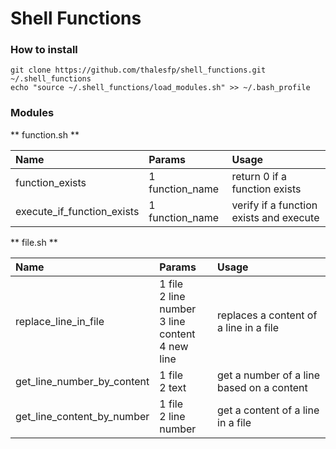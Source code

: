 Shell Functions
===============

### How to install ###

```
git clone https://github.com/thalesfp/shell_functions.git ~/.shell_functions
echo "source ~/.shell_functions/load_modules.sh" >> ~/.bash_profile 
```

### Modules ###

** function.sh **

 Name | Params | Usage 
:-----------|:------------|:------------
function_exists | 1 function_name | return 0 if a function exists
execute_if_function_exists | 1 function_name | verify if a function exists and execute 

** file.sh **

 Name | Params | Usage 
:-----------|:------------|:------------
replace_line_in_file | 1 file <br />2 line number <br />3 line content <br />4 new line | replaces a content of a line in a file
get_line_number_by_content | 1 file <br />2 text | get a number of a line based on a content
get_line_content_by_number | 1 file <br />2 line number | get a content of a line in a file

